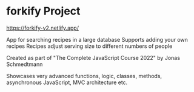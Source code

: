 # forkify Project

https://forkify-v2.netlify.app/

App for searching recipes in a large database
Supports adding your own recipes
Recipes adjust serving size to different numbers of people

Created as part of "The Complete JavaScript Course 2022" by Jonas Schmedtmann

Showcases very advanced functions, logic, classes, methods, asynchronous JavaScript, MVC architecture etc.
